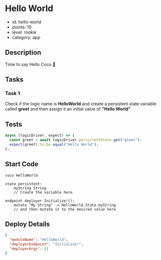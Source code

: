 # Hello World

- id: hello-world
- points: 10
- level: rookie
- category: app

## Description

Time to say Hello Coco 👋

## Tasks

### Task 1

Check if the logic name is **HelloWorld** and create a persistent state variable called **greet** and then assign it an initial value of **"Hello World"**

## Tests

```javascript
async (logicDriver, expect) => {
  const greet = await logicDriver.persistentState.get("greet");
  expect(greet).to.be.equal("Hello World");
};
```

## Start Code

```cocolang
coco HelloWorld

state persistent:
    myString String
    // Create the variable here

endpoint deployer Initialize!():
    mutate "My String" -> HelloWorld.State.myString
    // and then mutate it to the desired value here
```

## Deploy Details

```json
{
  "moduleName": "HelloWorld",
  "deployerEndpoint": "Initialize!",
  "deployerArgs": []
}
```
